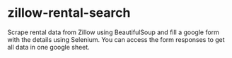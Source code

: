 # zillow-rental-search
Scrape rental data from Zillow using BeautifulSoup and fill a google form with the details using Selenium.
You can access the form responses to get all data in one google sheet.
